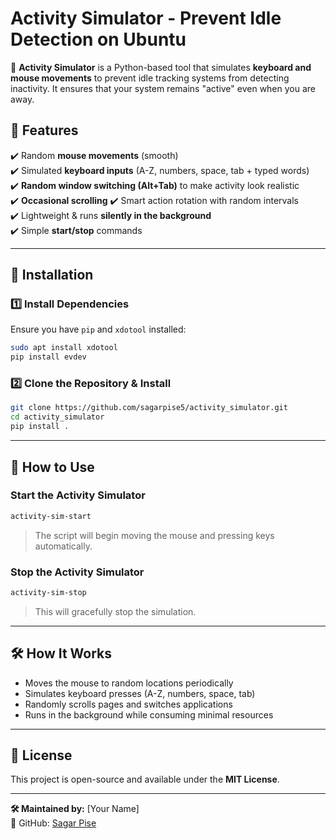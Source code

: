 # Activity Simulator - Prevent Idle Detection on Ubuntu

🚀 **Activity Simulator** is a Python-based tool that simulates **keyboard and mouse movements** to prevent idle tracking systems from detecting inactivity. It ensures that your system remains "active" even when you are away.

## 🔹 Features
✔️ Random **mouse movements** (smooth)  
✔️ Simulated **keyboard inputs** (A-Z, numbers, space, tab + typed words)  
✔️ **Random window switching (Alt+Tab)** to make activity look realistic  
✔️ **Occasional scrolling**
✔️ Smart action rotation with random intervals  
✔️ Lightweight & runs **silently in the background**  
✔️ Simple **start/stop** commands

---

## 🔧 Installation
### 1️⃣ Install Dependencies
Ensure you have `pip` and `xdotool` installed:
```bash
sudo apt install xdotool
pip install evdev
```

### 2️⃣ Clone the Repository & Install
```bash
git clone https://github.com/sagarpise5/activity_simulator.git
cd activity_simulator
pip install .
```

---

## 🚀 How to Use
### **Start the Activity Simulator**  
```bash
activity-sim-start
```
> The script will begin moving the mouse and pressing keys automatically.

### **Stop the Activity Simulator**  
```bash
activity-sim-stop
```
> This will gracefully stop the simulation.

---

## 🛠️ How It Works
- Moves the mouse to random locations periodically  
- Simulates keyboard presses (A-Z, numbers, space, tab)  
- Randomly scrolls pages and switches applications  
- Runs in the background while consuming minimal resources  

---

## 📜 License
This project is open-source and available under the **MIT License**.

---

**🛠 Maintained by:** [Your Name]  
🔗 GitHub: [Sagar Pise](https://github.com/sagarpise5)

